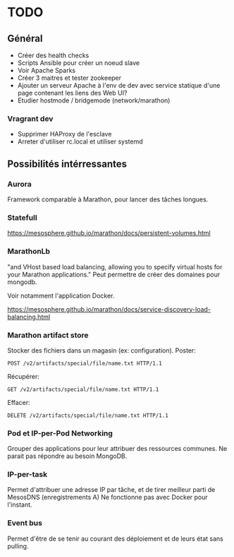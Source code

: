 # TODO

## Général

- Créer des health checks
- Scripts Ansible pour créer un noeud slave
- Voir Apache Sparks
- Créer 3 maitres et tester zookeeper
- Ajouter un serveur Apache à l'env de dev avec service statique d'une page contenant les liens des Web UI?
- Etudier hostmode / bridgemode (network/marathon)

### Vragrant dev

- Supprimer HAProxy de l'esclave
- Arreter d'utiliser rc.local et utiliser systemd

## Possibilités intérressantes

### Aurora

Framework comparable à Marathon, pour lancer des tâches longues.

### Statefull

https://mesosphere.github.io/marathon/docs/persistent-volumes.html

### MarathonLb

"and VHost based load balancing, allowing you to specify virtual hosts for your Marathon applications."
Peut permettre de créer des domaines pour mongodb.

Voir notamment l'application Docker.

https://mesosphere.github.io/marathon/docs/service-discovery-load-balancing.html

### Marathon artifact store

Stocker des fichiers dans un magasin (ex: configuration).
Poster:

    POST /v2/artifacts/special/file/name.txt HTTP/1.1
    
Récupérer:

    GET /v2/artifacts/special/file/name.txt HTTP/1.1
    
Effacer:
    
    DELETE /v2/artifacts/special/file/name.txt HTTP/1.1


### Pod et IP-per-Pod Networking

Grouper des applications pour leur attribuer des ressources communes. Ne parait pas répondre au besoin MongoDB.
    
### IP-per-task

Permet d'attribuer une adresse IP par tâche, et de tirer meilleur parti de MesosDNS (enregistrements A)
Ne fonctionne pas avec Docker pour l'instant.

### Event bus

Permet d'être de se tenir au courant des déploiement et de leurs état sans pulling. 